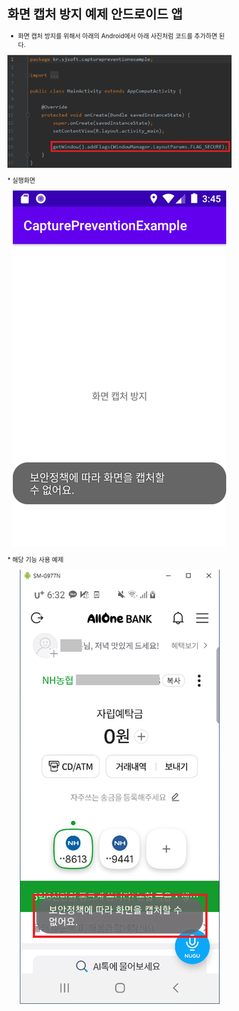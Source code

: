 화면 캡처 방지 예제 안드로이드 앱
=============

* 화면 캡처 방지를 위해서 아래의 Android에서 아래 사진처럼 코드를 추가하면 된다.  
<p align="center"><img src="코드.png"><p>
* 실행화면  
<p align="center"><img src="실행화면.png"></p>
* 해당 기능 사용 예제  
<p align="center"><img src="예제.png"></p>